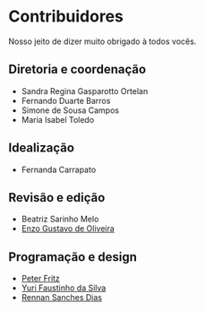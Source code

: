 # Contribuidores

Nosso jeito de dizer muito obrigado à todos vocês.

## Diretoria e coordenação
- Sandra Regina Gasparotto Ortelan
- Fernando Duarte Barros
- Simone de Sousa Campos
- Maria Isabel Toledo

## Idealização
- Fernanda Carrapato

## Revisão e edição
- Beatriz Sarinho Melo
- [Enzo Gustavo de Oliveira](https://github.com/El-Zenzu)

## Programação e design
- [Peter Fritz](https://github.com/peterfritz)
- [Yuri Faustinho da Silva](https://github.com/YuriFaustino16)
- [Rennan Sanches Dias](https://github.com/Rennan-cyber)
